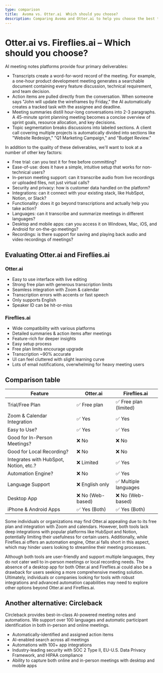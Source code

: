 ```yaml
---
type: comparison
title:  Avoma vs. Otter.ai  Which should you choose?
description: Comparing Avoma and Otter.ai to help you choose the best transcription tool. Explore features, pricing, and an alternative option, Circleback.
---
```


# Otter.ai vs. Fireflies.ai – Which should you choose?  
AI meeting notes platforms provide four primary deliverables:  
  
* Transcripts create a word-for-word record of the meeting. For example, a one-hour product development meeting generates a searchable document containing every feature discussion, technical requirement, and team decision.  
* Action items are pulled directly from the conversation. When someone says "John will update the wireframes by Friday," the AI automatically creates a tracked task with the assignee and deadline.  
* Meeting summaries distill hour-long conversations into 2-3 paragraphs. A 45-minute sprint planning meeting becomes a concise overview of sprint goals, resource allocation, and key decisions.  
* Topic segmentation breaks discussions into labeled sections. A client call covering multiple projects is automatically divided into sections like "Website Redesign," "Q1 Marketing Campaign," and "Budget Review."  
  
In addition to the quality of these deliverables, we'll want to look at a number of other key factors:  
  
* Free trial: can you test it for free before committing?  
* Ease-of-use: does it have a simple, intuitive setup that works for non-technical users?  
* In-person meeting support: can it transcribe audio from live recordings or uploaded files, not just virtual calls?  
* Security and privacy: how is customer data handled on the platform?  
* Integrations: can it connect with your existing stack, like HubSpot, Notion, or Slack?  
* Functionality: does it go beyond transcriptions and actually help you take action?  
* Languages: can it transcribe and summarize meetings in different languages?  
* Desktop and mobile apps: can you access it on Windows, Mac, iOS, and Android for on-the-go meetings?  
* Recordings: is there support for saving and playing back audio and video recordings of meetings?    
## Evaluating Otter.ai and Fireflies.ai  
### Otter.ai
- Easy to use interface with live editing
- Strong free plan with generous transcription limits
- Seamless integration with Zoom & calendar
- Transcription errors with accents or fast speech
- Only supports English
- Speaker ID can be hit-or-miss

### Fireflies.ai
- Wide compatibility with various platforms
- Detailed summaries & action items after meetings
- Feature-rich for deeper insights
- Easy setup process
- Free plan limits encourage upgrade
- Transcription ~90% accurate
- UI can feel cluttered with slight learning curve
- Lots of email notifications, overwhelming for heavy meeting users  
## Comparison table    
| Feature                        | Otter.ai               | Fireflies.ai           |
|-------------------------------|------------------------|------------------------|
| Trial/Free Plan               | ✅ Free plan            | ✅ Free plan (limited)  |
| Zoom & Calendar Integration    | ✅ Yes                  | ✅ Yes                  |
| Easy to Use?                   | ✅ Yes                  | ✅ Yes                  |
| Good for In-Person Meetings?   | ❌ No                   | ❌ No                   |
| Good for Local Recording?      | ❌ No                   | ❌ No                   |
| Integrates with HubSpot, Notion, etc.? | ❌ Limited         | ✅ Yes                  |
| Automation Engine?             | ❌ No                   | ✅ Yes                  |
| Language Support               | ❌ English only         | ✅ Multiple languages   |
| Desktop App                   | ❌ No (Web-based)       | ❌ No (Web-based)       |
| iPhone & Android Apps         | ✅ Yes (Both)           | ✅ Yes (Both)           |  
Some individuals or organizations may find Otter.ai appealing due to its free plan and integration with Zoom and calendars. However, both tools lack deep integrations with popular platforms like HubSpot and Notion, potentially limiting their usefulness for certain users. Additionally, while Fireflies.ai offers an automation engine, Otter.ai falls short in this aspect, which may hinder users looking to streamline their meeting processes.

Although both tools are user-friendly and support multiple languages, they do not cater well to in-person meetings or local recording needs. The absence of a desktop app for both Otter.ai and Fireflies.ai could also be a drawback for users seeking a more comprehensive meeting solution. Ultimately, individuals or companies looking for tools with robust integrations and advanced automation capabilities may need to explore other options beyond Otter.ai and Fireflies.ai.  
## Another alternative: Circleback  
Circleback provides best-in-class AI-powered meeting notes and automations. We support over 100 languages and automatic participant identification in both in-person and online meetings.  
  
* Automatically-identified and assigned action items  
* AI-enabled search across all meetings  
* Automations with 100+ app integrations  
* Industry-leading security with SOC 2 Type II, EU-U.S. Data Privacy Framework, and HIPAA compliance  
* Ability to capture both online and in-person meetings with desktop and mobile apps  